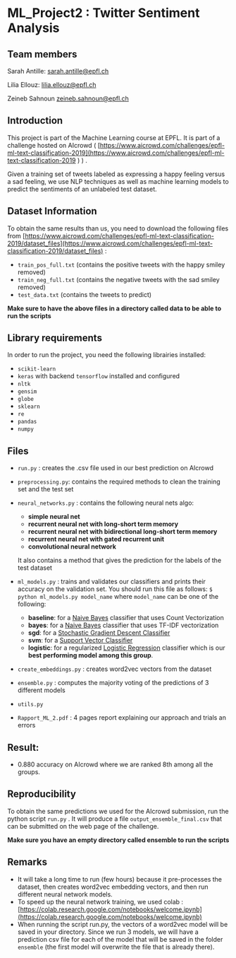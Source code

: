 # ML_Project2 : Twitter Sentiment Analysis

## Team members

Sarah Antille: sarah.antille@epfl.ch

Lilia Ellouz: lilia.ellouz@epfl.ch   

Zeineb Sahnoun  zeineb.sahnoun@epfl.ch

## Introduction

This project is part of the Machine Learning course at EPFL. It is part of a challenge hosted on AIcrowd ( [https://www.aicrowd.com/challenges/epfl-ml-text-classification-2019](https://www.aicrowd.com/challenges/epfl-ml-text-classification-2019 )  ) . 

Given a training set of tweets labeled as expressing a happy feeling versus a sad feeling, we use NLP techniques as well as machine learning models to predict the sentiments of an unlabeled test dataset.

## Dataset Information
To obtain the same results than us, you need to download the following files from [https://www.aicrowd.com/challenges/epfl-ml-text-classification-2019/dataset_files](https://www.aicrowd.com/challenges/epfl-ml-text-classification-2019/dataset_files)  :

- `train_pos_full.txt` (contains the positive tweets with the happy smiley removed)
- `train_neg_full.txt` (contains the negative tweets with the sad smiley removed)
- `test_data.txt` (contains the tweets to predict)

**Make sure to have the above files in a directory called data to be able to run the scripts**


## Library requirements
In order to run the project, you need the following librairies installed:

- `scikit-learn`
- `keras` with backend `tensorflow` installed and configured
- `nltk`
- `gensim`
- `globe`
- `sklearn`
- `re`
- `pandas`
- `numpy`

## Files
- `run.py` : creates the .csv file used in our best prediction on AIcrowd

- `preprocessing.py`: contains the required methods to clean the training set and the test set

- `neural_networks.py` : contains the following neural nets algo:
	- **simple neural net**
	- **recurrent neural net with long-short term memory**
	- **recurrent neural net with bidirectional long-short term memory**
	- **recurrent neural net with gated recurrent unit**
	- **convolutional neural network**
	
	It also contains a method that gives the prediction for the labels of the test dataset
    
- `ml_models.py` : trains and validates our classifiers and prints their accuracy on the validation set.
You should run this file as follows: ```$ python ml_models.py model_name``` where `model_name` can be one of the following:
	- **baseline**: for a [Naive Bayes](https://scikit-learn.org/stable/modules/generated/sklearn.naive_bayes.MultinomialNB.html) classifier that uses Count Vectorization
	- **bayes**: for a [Naive Bayes](https://scikit-learn.org/stable/modules/generated/sklearn.naive_bayes.MultinomialNB.html) classifier that uses TF-IDF vectorization
	- **sgd**: for a [Stochastic Gradient Descent Classifier](https://scikit-learn.org/stable/modules/generated/sklearn.linear_model.SGDClassifier.html)
	- **svm**: for a [Support Vector Classifier](https://scikit-learn.org/stable/modules/generated/sklearn.svm.SVC.html)
	- **logistic**: for a regularized [Logistic Regression](https://scikit-learn.org/stable/modules/generated/sklearn.linear_model.LogisticRegression.html) classifier which is our **best performing model among this group**.
    
- `create_embeddings.py` : creates word2vec vectors from the dataset

- `ensemble.py` : computes the majority voting of the predictions of 3 different models

- `utils.py`

- `Rapport_ML_2.pdf` : 4 pages report explaining our approach and trials an errors


## Result:
- 0.880 accuracy on AIcrowd where we are ranked 8th among all the groups.



## Reproducibility

To obtain the same predictions we used for the AIcrowd submission, run the python script `run.py` . It will produce a file `output_ensemble_final.csv` that can be submitted on the web page of the challenge.

**Make sure you have an empty directory called ensemble to run the scripts**


## Remarks
- It will take a long time to run (few hours) because it pre-processes the dataset, then creates word2vec embedding vectors, and then run different neural network models.
- To speed up the neural network training, we used colab : [https://colab.research.google.com/notebooks/welcome.ipynb](https://colab.research.google.com/notebooks/welcome.ipynb)
- When running the script run.py, the vectors of a word2vec model will be saved in your directory. Since we run 3 models, we will have a prediction csv file for each of the model that will be saved in the folder `ensemble` (the first model will overwrite the file that is already there).
